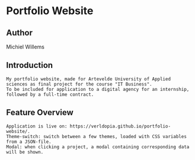 # Portfolio Website

## Author 
Michiel Willems

## Introduction
    My portfolio website, made for Artevelde University of Applied sciences as final project for the course "IT Business". 
    To be included for application to a digital agency for an internship, followed by a full-time contract.
## Feature Overview
    Application is live on: https://verldopia.github.io/portfolio-website/.
    Theme-switch: switch between a few themes, loaded with CSS variables from a JSON-file.
    Modal: when clicking a project, a modal containing corresponding data will be shown.